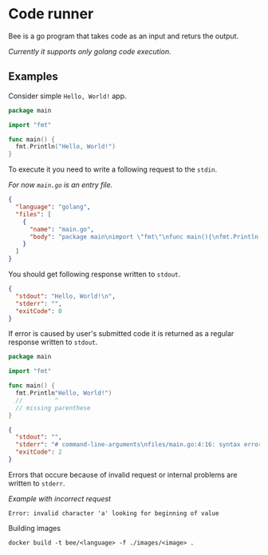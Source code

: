 # Code runner

Bee is a go program that takes code as an input and returs the output.

_Currently it supports only golang code execution._

## Examples

Consider simple `Hello, World!` app.

```go
package main

import "fmt"

func main() {
  fmt.Println("Hello, World!")
}
```

To execute it you need to write a following request to the `stdin`.

_For now `main.go` is an entry file._

```json
{
  "language": "golang",
  "files": [
    {
      "name": "main.go",
      "body": "package main\nimport \"fmt\"\nfunc main(){\nfmt.Println(\"Hello, World!\")\n}"
    }
  ]
}
```

You should get following response written to `stdout`.

```json
{
  "stdout": "Hello, World!\n",
  "stderr": "",
  "exitCode": 0
}
```

If error is caused by user's submitted code it is returned as a regular response written to `stdout`.

```go
package main

import "fmt"

func main() {
  fmt.Println"Hello, World!")
  //         ^
  // missing parenthese
}
```

```json
{
  "stdout": "",
  "stderr": "# command-line-arguments\nfiles/main.go:4:16: syntax error: unexpected jest, expecting comma or )\nfiles/main.go:4:27: newline in string\n",
  "exitCode": 2
}
```

Errors that occure because of invalid request or internal problems are written to `stderr`.

_Example with incorrect request_

```
Error: invalid character 'a' looking for beginning of value
```

Building images

```
docker build -t bee/<language> -f ./images/<image> .
```
